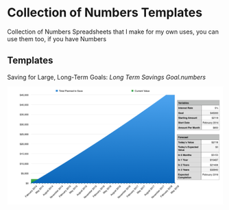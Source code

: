 # Collection of Numbers Templates #

Collection of Numbers Spreadsheets that I make for my own uses, you can use
them too, if you have Numbers

## Templates ##

Saving for Large, Long-Term Goals: _Long Term Savings Goal.numbers_

![Long Term Savings](/previews/long-term-savings.png)
